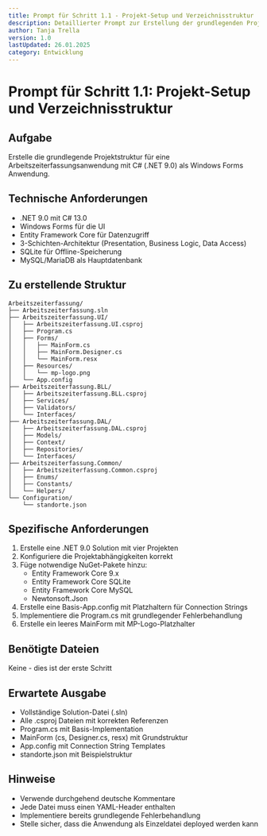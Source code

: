 ```yaml
---
title: Prompt für Schritt 1.1 - Projekt-Setup und Verzeichnisstruktur
description: Detaillierter Prompt zur Erstellung der grundlegenden Projektstruktur
author: Tanja Trella
version: 1.0
lastUpdated: 26.01.2025
category: Entwicklung
---
```


# Prompt für Schritt 1.1: Projekt-Setup und Verzeichnisstruktur

## Aufgabe
Erstelle die grundlegende Projektstruktur für eine Arbeitszeiterfassungsanwendung mit C# (.NET 9.0) als Windows Forms Anwendung.

## Technische Anforderungen
- .NET 9.0 mit C# 13.0
- Windows Forms für die UI
- Entity Framework Core für Datenzugriff
- 3-Schichten-Architektur (Presentation, Business Logic, Data Access)
- SQLite für Offline-Speicherung
- MySQL/MariaDB als Hauptdatenbank

## Zu erstellende Struktur
```
Arbeitszeiterfassung/
├── Arbeitszeiterfassung.sln
├── Arbeitszeiterfassung.UI/
│   ├── Arbeitszeiterfassung.UI.csproj
│   ├── Program.cs
│   ├── Forms/
│   │   ├── MainForm.cs
│   │   ├── MainForm.Designer.cs
│   │   └── MainForm.resx
│   ├── Resources/
│   │   └── mp-logo.png
│   └── App.config
├── Arbeitszeiterfassung.BLL/
│   ├── Arbeitszeiterfassung.BLL.csproj
│   ├── Services/
│   ├── Validators/
│   └── Interfaces/
├── Arbeitszeiterfassung.DAL/
│   ├── Arbeitszeiterfassung.DAL.csproj
│   ├── Models/
│   ├── Context/
│   ├── Repositories/
│   └── Interfaces/
├── Arbeitszeiterfassung.Common/
│   ├── Arbeitszeiterfassung.Common.csproj
│   ├── Enums/
│   ├── Constants/
│   └── Helpers/
└── Configuration/
    └── standorte.json
```

## Spezifische Anforderungen
1. Erstelle eine .NET 9.0 Solution mit vier Projekten
2. Konfiguriere die Projektabhängigkeiten korrekt
3. Füge notwendige NuGet-Pakete hinzu:
   - Entity Framework Core 9.x
   - Entity Framework Core SQLite
   - Entity Framework Core MySQL
   - Newtonsoft.Json
4. Erstelle eine Basis-App.config mit Platzhaltern für Connection Strings
5. Implementiere die Program.cs mit grundlegender Fehlerbehandlung
6. Erstelle ein leeres MainForm mit MP-Logo-Platzhalter

## Benötigte Dateien
Keine - dies ist der erste Schritt

## Erwartete Ausgabe
- Vollständige Solution-Datei (.sln)
- Alle .csproj Dateien mit korrekten Referenzen
- Program.cs mit Basis-Implementation
- MainForm (cs, Designer.cs, resx) mit Grundstruktur
- App.config mit Connection String Templates
- standorte.json mit Beispielstruktur

## Hinweise
- Verwende durchgehend deutsche Kommentare
- Jede Datei muss einen YAML-Header enthalten
- Implementiere bereits grundlegende Fehlerbehandlung
- Stelle sicher, dass die Anwendung als Einzeldatei deployed werden kann